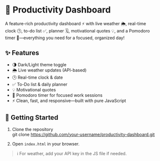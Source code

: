 # 🚀 Productivity Dashboard

A feature-rich productivity dashboard ⚡️ with live weather 🌦️, real-time clock 🕒, to-do list ✅, planner 🗓️, motivational quotes 💡, and a Pomodoro timer 🍅—everything you need for a focused, organized day!

## ✨ Features
- 🌗 Dark/Light theme toggle
- 🌦️ Live weather updates (API-based)
- 🕒 Real-time clock & date
- ✅ To-Do list & daily planner
- 💡 Motivational quotes
- 🍅 Pomodoro timer for focused work sessions
- ⚡️ Clean, fast, and responsive—built with pure JavaScript

## 🚀 Getting Started

1. Clone the repository  
git clone https://github.com/your-username/productivity-dashboard.git

2. Open `index.html` in your browser.

> ℹ️ For weather, add your API key in the JS file if needed.
